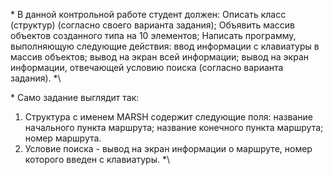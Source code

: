 \* В данной контрольной работе студент должен:
﻿﻿﻿Описать класс (структур) (согласно своего варианта задания);
﻿﻿﻿Объявить массив объектов созданного типа на 10 элементов;
﻿﻿﻿Написать программу, выполняющую следующие действия:
﻿﻿ввод информации с клавиатуры в массив объектов;
﻿﻿вывод на экран всей информации;
﻿﻿вывод на экран информации, отвечающей условию поиска (согласно варианта задания). *\

\* Само задание выглядит так: 
1. Структура с именем MARSH содержит следующие поля:
﻿﻿название начального пункта маршрута;
﻿﻿название конечного пункта маршрута;
﻿﻿номер маршрута.
2. Условие поиска - вывод на экран информации о маршруте, номер которого введен с клавиатуры. *\
